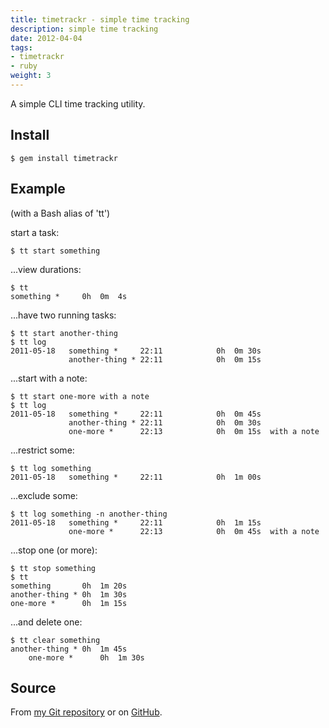 ```yaml
---
title: timetrackr - simple time tracking
description: simple time tracking
date: 2012-04-04
tags:
- timetrackr
- ruby
weight: 3
---
```


A simple CLI time tracking utility.

<!--more-->

## Install

    $ gem install timetrackr

## Example

(with a Bash alias of 'tt')

start a task:

~~~
$ tt start something
~~~

...view durations:

~~~
$ tt
something *     0h  0m  4s
~~~

...have two running tasks:

~~~
$ tt start another-thing
$ tt log
2011-05-18   something *     22:11            0h  0m 30s
             another-thing * 22:11            0h  0m 15s
~~~

...start with a note:

~~~
$ tt start one-more with a note
$ tt log
2011-05-18   something *     22:11            0h  0m 45s
             another-thing * 22:11            0h  0m 30s
             one-more *      22:13            0h  0m 15s  with a note
~~~

...restrict some:

~~~
$ tt log something
2011-05-18   something *     22:11            0h  1m 00s
~~~

...exclude some:

~~~
$ tt log something -n another-thing
2011-05-18   something *     22:11            0h  1m 15s
             one-more *      22:13            0h  0m 45s  with a note
~~~

...stop one (or more):

~~~
$ tt stop something
$ tt
something       0h  1m 20s
another-thing * 0h  1m 30s
one-more *      0h  1m 15s
~~~

...and delete one:

~~~
$ tt clear something
another-thing * 0h  1m 45s
    one-more *      0h  1m 30s
~~~

## Source

From [my Git repository](http://git.userspace.com.au/timetrackr) or on
[GitHub](https://github.com/felix/timetrackr).
